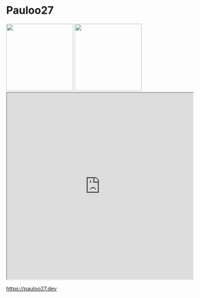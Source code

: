 # Pauloo27

<img height="180em" src="https://github-readme-stats.vercel.app/api?username=Pauloo27&show_icons=true&theme=dracula&include_all_commits=true&count_private=true" />
<img height="180em" src="https://github-readme-stats.vercel.app/api/top-langs/?username=Pauloo27&layout=compact&langs_count=16&theme=dracula"/>

<iframe height="500" width="500" src="https://pauloo27.github.io/snek/"></iframe>

https://pauloo27.dev

